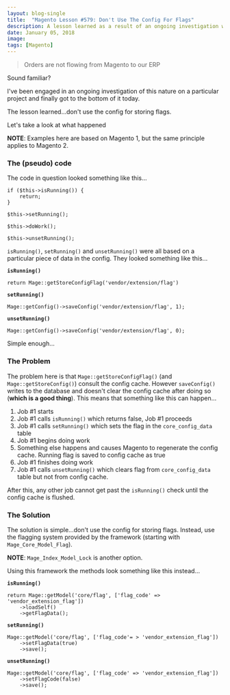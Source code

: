 ```yaml
---
layout: blog-single
title:  "Magento Lesson #579: Don't Use The Config For Flags"
description: A lesson learned as a result of an ongoing investigation where the process responsible for syncing orders from Magento to an ERP system continually got "stuck".
date: January 05, 2018
image:
tags: [Magento]
---
```


> Orders are not flowing from Magento to our ERP

Sound familiar?

I've been engaged in an ongoing investigation of this nature on a particular project and finally got to the bottom of it today. 

The lesson learned...don't use the config for storing flags. 

Let's take a look at what happened

<!-- excerpt_separator -->

<div class="tout tout--secondary">
<p><strong>NOTE</strong>: Examples here are based on Magento 1, but the same principle applies to Magento 2.</p>
</div>

### The (pseudo) code

The code in question looked something like this...

```php?start_inline=1
if ($this->isRunning()) {
	return;
}

$this->setRunning();

$this->doWork();

$this->unsetRunning();
```

`isRunning()`, `setRunning()` and `unsetRunning()` were all based on a particular piece of data in the config. They looked something like this...

**`isRunning()`**

```php?start_inline=1
return Mage::getStoreConfigFlag('vendor/extension/flag')
```

**`setRunning()`**

```php?start_inline=1
Mage::getConfig()->saveConfig('vendor/extension/flag', 1);
```

**`unsetRunning()`**

```php?start_inline=1
Mage::getConfig()->saveConfig('vendor/extension/flag', 0);
```

Simple enough...

### The Problem

The problem here is that `Mage::getStoreConfigFlag()` (and `Mage::getStoreConfig()`) consult the config cache. However `saveConfig()` writes to the database and doesn't clear the config cache after doing so (**which is a good thing**).  This means that something like this can happen...

1. Job #1 starts
1. Job #1 calls `isRunning()` which returns false, Job #1 proceeds
1. Job #1 calls `setRunning()` which sets the flag in the `core_config_data` table
1. Job #1 begins doing work
1. Something else happens and causes Magento to regenerate the config cache. Running flag is saved to config cache as true
1. Job #1 finishes doing work
1. Job #1 calls `unsetRunning()` which clears flag from `core_config_data` table but not from config cache. 

After this, any other job cannot get past the `isRunning()` check until the config cache is flushed.

### The Solution

The solution is simple...don't use the config for storing flags. Instead, use the flagging system provided by the framework (starting with `Mage_Core_Model_Flag`).

<div class="tout tout--secondary">
<p><strong>NOTE</strong>: <code>Mage_Index_Model_Lock</code> is another option.</p>
</div>

Using this framework the methods look something like this instead...

**`isRunning()`**

```php?start_inline=1
return Mage::getModel('core/flag', ['flag_code' => 'vendor_extension_flag'])
	->loadSelf()
	->getFlagData();
```

**`setRunning()`**

```php?start_inline=1
Mage::getModel('core/flag', ['flag_code'= > 'vendor_extension_flag'])
	->setFlagData(true)
	->save();
```

**`unsetRunning()`**

```php?start_inline=1
Mage::getModel('core/flag', ['flag_code' => 'vendor_extension_flag'])
	->setFlagCode(false)
	->save();
```


